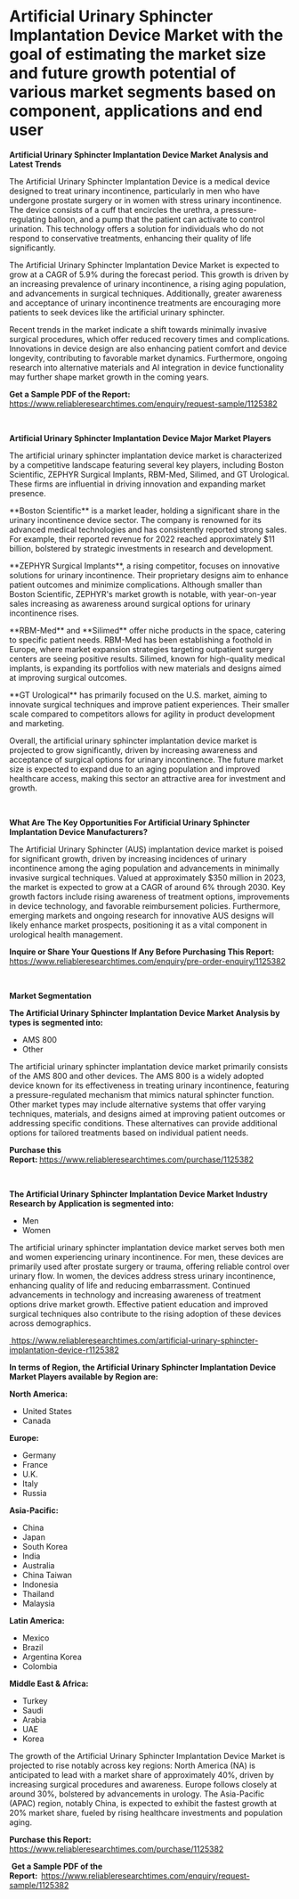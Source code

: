 <p><h1>Artificial Urinary Sphincter Implantation Device Market with the goal of estimating the market size and future growth potential of various market segments based on component, applications and end user</h1></p><p><strong>Artificial Urinary Sphincter Implantation Device Market Analysis and Latest Trends</strong></p>
<p><p>The Artificial Urinary Sphincter Implantation Device is a medical device designed to treat urinary incontinence, particularly in men who have undergone prostate surgery or in women with stress urinary incontinence. The device consists of a cuff that encircles the urethra, a pressure-regulating balloon, and a pump that the patient can activate to control urination. This technology offers a solution for individuals who do not respond to conservative treatments, enhancing their quality of life significantly.</p><p>The Artificial Urinary Sphincter Implantation Device Market is expected to grow at a CAGR of 5.9% during the forecast period. This growth is driven by an increasing prevalence of urinary incontinence, a rising aging population, and advancements in surgical techniques. Additionally, greater awareness and acceptance of urinary incontinence treatments are encouraging more patients to seek devices like the artificial urinary sphincter. </p><p>Recent trends in the market indicate a shift towards minimally invasive surgical procedures, which offer reduced recovery times and complications. Innovations in device design are also enhancing patient comfort and device longevity, contributing to favorable market dynamics. Furthermore, ongoing research into alternative materials and AI integration in device functionality may further shape market growth in the coming years.</p></p>
<p><strong>Get a Sample PDF of the Report:&nbsp;</strong> <a href="https://www.reliableresearchtimes.com/enquiry/request-sample/1125382?utm_campaign=2797&utm_medium=2&utm_source=Github&utm_content=ia&utm_term=16042025&utm_id=artificial-urinary-sphincter-implantation-device">https://www.reliableresearchtimes.com/enquiry/request-sample/1125382</a></p>
<p>&nbsp;</p>
<p><strong>Artificial Urinary Sphincter Implantation Device Major Market Players</strong></p>
<p><p>The artificial urinary sphincter implantation device market is characterized by a competitive landscape featuring several key players, including Boston Scientific, ZEPHYR Surgical Implants, RBM-Med, Silimed, and GT Urological. These firms are influential in driving innovation and expanding market presence.</p><p>**Boston Scientific** is a market leader, holding a significant share in the urinary incontinence device sector. The company is renowned for its advanced medical technologies and has consistently reported strong sales. For example, their reported revenue for 2022 reached approximately $11 billion, bolstered by strategic investments in research and development.</p><p>**ZEPHYR Surgical Implants**, a rising competitor, focuses on innovative solutions for urinary incontinence. Their proprietary designs aim to enhance patient outcomes and minimize complications. Although smaller than Boston Scientific, ZEPHYR's market growth is notable, with year-on-year sales increasing as awareness around surgical options for urinary incontinence rises.</p><p>**RBM-Med** and **Silimed** offer niche products in the space, catering to specific patient needs. RBM-Med has been establishing a foothold in Europe, where market expansion strategies targeting outpatient surgery centers are seeing positive results. Silimed, known for high-quality medical implants, is expanding its portfolios with new materials and designs aimed at improving surgical outcomes.</p><p>**GT Urological** has primarily focused on the U.S. market, aiming to innovate surgical techniques and improve patient experiences. Their smaller scale compared to competitors allows for agility in product development and marketing.</p><p>Overall, the artificial urinary sphincter implantation device market is projected to grow significantly, driven by increasing awareness and acceptance of surgical options for urinary incontinence. The future market size is expected to expand due to an aging population and improved healthcare access, making this sector an attractive area for investment and growth.</p></p>
<p>&nbsp;</p>
<p><strong>What Are The Key Opportunities For Artificial Urinary Sphincter Implantation Device Manufacturers?</strong></p>
<p><p>The Artificial Urinary Sphincter (AUS) implantation device market is poised for significant growth, driven by increasing incidences of urinary incontinence among the aging population and advancements in minimally invasive surgical techniques. Valued at approximately $350 million in 2023, the market is expected to grow at a CAGR of around 6% through 2030. Key growth factors include rising awareness of treatment options, improvements in device technology, and favorable reimbursement policies. Furthermore, emerging markets and ongoing research for innovative AUS designs will likely enhance market prospects, positioning it as a vital component in urological health management.</p></p>
<p><strong>Inquire or Share Your Questions If Any Before Purchasing This Report:</strong> <a href="https://www.reliableresearchtimes.com/enquiry/pre-order-enquiry/1125382?utm_campaign=2797&utm_medium=2&utm_source=Github&utm_content=ia&utm_term=16042025&utm_id=artificial-urinary-sphincter-implantation-device">https://www.reliableresearchtimes.com/enquiry/pre-order-enquiry/1125382</a></p>
<p>&nbsp;</p>
<p><strong>Market Segmentation</strong></p>
<p><strong>The Artificial Urinary Sphincter Implantation Device Market Analysis by types is segmented into:</strong></p>
<p><ul><li>AMS 800</li><li>Other</li></ul></p>
<p><p>The artificial urinary sphincter implantation device market primarily consists of the AMS 800 and other devices. The AMS 800 is a widely adopted device known for its effectiveness in treating urinary incontinence, featuring a pressure-regulated mechanism that mimics natural sphincter function. Other market types may include alternative systems that offer varying techniques, materials, and designs aimed at improving patient outcomes or addressing specific conditions. These alternatives can provide additional options for tailored treatments based on individual patient needs.</p></p>
<p><strong>Purchase this Report:&nbsp;</strong><a href="https://www.reliableresearchtimes.com/purchase/1125382?utm_campaign=2797&utm_medium=2&utm_source=Github&utm_content=ia&utm_term=16042025&utm_id=artificial-urinary-sphincter-implantation-device">https://www.reliableresearchtimes.com/purchase/1125382</a></p>
<p>&nbsp;</p>
<p><strong>The Artificial Urinary Sphincter Implantation Device Market Industry Research by Application is segmented into:</strong></p>
<p><ul><li>Men</li><li>Women</li></ul></p>
<p><p>The artificial urinary sphincter implantation device market serves both men and women experiencing urinary incontinence. For men, these devices are primarily used after prostate surgery or trauma, offering reliable control over urinary flow. In women, the devices address stress urinary incontinence, enhancing quality of life and reducing embarrassment. Continued advancements in technology and increasing awareness of treatment options drive market growth. Effective patient education and improved surgical techniques also contribute to the rising adoption of these devices across demographics.</p></p>
<p><a href="https://www.reliableresearchtimes.com/artificial-urinary-sphincter-implantation-device-r1125382?utm_campaign=2797&utm_medium=2&utm_source=Github&utm_content=ia&utm_term=16042025&utm_id=artificial-urinary-sphincter-implantation-device">&nbsp;https://www.reliableresearchtimes.com/artificial-urinary-sphincter-implantation-device-r1125382</a></p>
<p><strong>In terms of Region, the Artificial Urinary Sphincter Implantation Device Market Players available by Region are:</strong></p>
<p>
    <p> <strong> North America: </strong>
        <ul>
            <li>United States</li>
            <li>Canada</li>
        </ul>
        </p> 
    <p> <strong> Europe: </strong>
        <ul>
            <li>Germany</li>
            <li>France</li>
            <li>U.K.</li>
            <li>Italy</li>
            <li>Russia</li>
        </ul>
        </p> 
    <p> <strong> Asia-Pacific: </strong>
        <ul>
            <li>China</li>
            <li>Japan</li>
            <li>South Korea</li>
            <li>India</li>
            <li>Australia</li>
            <li>China Taiwan</li>
            <li>Indonesia</li>
            <li>Thailand</li>
            <li>Malaysia</li>
        </ul>
        </p> 
    <p> <strong> Latin America: </strong>
        <ul>
            <li>Mexico</li>
            <li>Brazil</li>
            <li>Argentina Korea</li>
            <li>Colombia</li>
        </ul>
        </p> 
    <p> <strong> Middle East & Africa: </strong>
        <ul>
            <li>Turkey</li>
            <li>Saudi</li>
            <li>Arabia</li>
            <li>UAE</li>
            <li>Korea</li>
        </ul>
    </p>
    </p>
<p><p>The growth of the Artificial Urinary Sphincter Implantation Device Market is projected to rise notably across key regions: North America (NA) is anticipated to lead with a market share of approximately 40%, driven by increasing surgical procedures and awareness. Europe follows closely at around 30%, bolstered by advancements in urology. The Asia-Pacific (APAC) region, notably China, is expected to exhibit the fastest growth at 20% market share, fueled by rising healthcare investments and population aging.</p></p>
<p><strong>Purchase this Report: </strong><a href="https://www.reliableresearchtimes.com/purchase/1125382?utm_campaign=2797&utm_medium=2&utm_source=Github&utm_content=ia&utm_term=16042025&utm_id=artificial-urinary-sphincter-implantation-device">https://www.reliableresearchtimes.com/purchase/1125382</a></p>
<p>&nbsp;<strong>Get a Sample PDF of the Report:&nbsp;&nbsp;</strong><a href="https://www.reliableresearchtimes.com/enquiry/request-sample/1125382?utm_campaign=2797&utm_medium=2&utm_source=Github&utm_content=ia&utm_term=16042025&utm_id=artificial-urinary-sphincter-implantation-device">https://www.reliableresearchtimes.com/enquiry/request-sample/1125382</a></p>
<p><strong></strong></p>
<p><p></p><p></p><p></p></p>